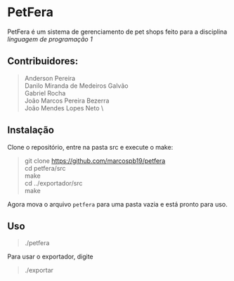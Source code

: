 # PetFera

PetFera é um sistema de gerenciamento de pet shops feito para a disciplina _linguagem de programação 1_

## Contribuidores:

> Anderson Pereira \
> Danilo Miranda de Medeiros Galvão \
> Gabriel Rocha \
> João Marcos Pereira Bezerra \
> João Mendes Lopes Neto \

## Instalação

Clone o repositório, entre na pasta src e execute o make:

> git clone https://github.com/marcospb19/petfera \
> cd petfera/src \
> make \
> cd ../exportador/src \
> make

Agora mova o arquivo `petfera` para uma pasta vazia e está pronto para uso.

## Uso

> ./petfera

Para usar o exportador, digite

> ./exportar
